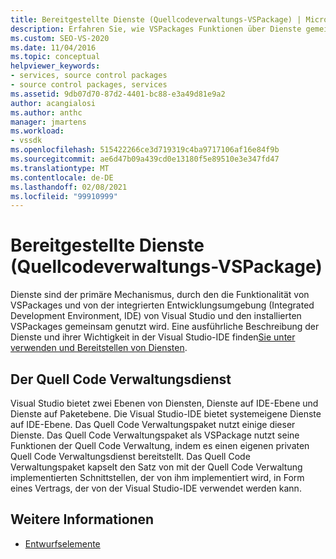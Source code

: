 ```yaml
---
title: Bereitgestellte Dienste (Quellcodeverwaltungs-VSPackage) | Microsoft-Dokumentation
description: Erfahren Sie, wie VSPackages Funktionen über Dienste gemeinsam nutzen, einschließlich der Interaktion mit der Visual Studio-IDE und den zugehörigen VSPackages.
ms.custom: SEO-VS-2020
ms.date: 11/04/2016
ms.topic: conceptual
helpviewer_keywords:
- services, source control packages
- source control packages, services
ms.assetid: 9db07d70-87d2-4401-bc88-e3a49d81e9a2
author: acangialosi
ms.author: anthc
manager: jmartens
ms.workload:
- vssdk
ms.openlocfilehash: 515422266ce3d719319c4ba9717106af16e84f9b
ms.sourcegitcommit: ae6d47b09a439cd0e13180f5e89510e3e347fd47
ms.translationtype: MT
ms.contentlocale: de-DE
ms.lasthandoff: 02/08/2021
ms.locfileid: "99910999"
---
```

# <a name="services-provided-source-control-vspackage"></a>Bereitgestellte Dienste (Quellcodeverwaltungs-VSPackage)
Dienste sind der primäre Mechanismus, durch den die Funktionalität von VSPackages und von der integrierten Entwicklungsumgebung (Integrated Development Environment, IDE) von Visual Studio und den installierten VSPackages gemeinsam genutzt wird. Eine ausführliche Beschreibung der Dienste und ihrer Wichtigkeit in der Visual Studio-IDE finden[Sie unter verwenden und Bereitstellen von Diensten](../../extensibility/using-and-providing-services.md).

## <a name="the-source-control-service"></a>Der Quell Code Verwaltungsdienst
 Visual Studio bietet zwei Ebenen von Diensten, Dienste auf IDE-Ebene und Dienste auf Paketebene. Die Visual Studio-IDE bietet systemeigene Dienste auf IDE-Ebene. Das Quell Code Verwaltungspaket nutzt einige dieser Dienste. Das Quell Code Verwaltungspaket als VSPackage nutzt seine Funktionen der Quell Code Verwaltung, indem es einen eigenen privaten Quell Code Verwaltungsdienst bereitstellt. Das Quell Code Verwaltungspaket kapselt den Satz von mit der Quell Code Verwaltung implementierten Schnittstellen, der von ihm implementiert wird, in Form eines Vertrags, der von der Visual Studio-IDE verwendet werden kann.

## <a name="see-also"></a>Weitere Informationen
- [Entwurfselemente](../../extensibility/internals/source-control-vspackage-design-elements.md)
